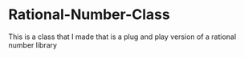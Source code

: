 # Rational-Number-Class
This is a class that I made that is a plug and play version of a rational number library
